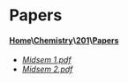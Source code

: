 # Papers
#### [Home](..\..\..)\\[Chemistry](..\..)\\[201](..)\\[Papers]()
- [_Midsem 1.pdf_](Midsem%201.pdf)
- [_Midsem 2.pdf_](Midsem%202.pdf)

